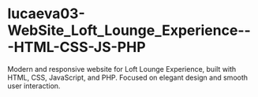 # lucaeva03-WebSite_Loft_Lounge_Experience---HTML-CSS-JS-PHP
Modern and responsive website for Loft Lounge Experience, built with HTML, CSS, JavaScript, and PHP. Focused on elegant design and smooth user interaction.

